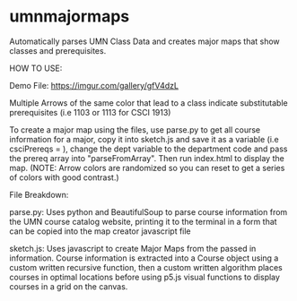 # umnmajormaps
Automatically parses UMN Class Data and creates major maps that show classes and prerequisites.

HOW TO USE:

Demo File: https://imgur.com/gallery/gfV4dzL

Multiple Arrows of the same color that lead to a class indicate substitutable prerequisites (i.e 1103 or 1113 for CSCI 1913)

To create a major map using the files, use parse.py to get all course information for a major, copy it into sketch.js and save it as a variable (i.e csciPrereqs = ), change the dept variable to the department code and pass the prereq array into "parseFromArray". Then run index.html to display the map. (NOTE: Arrow colors are randomized so you can reset to get a series of colors with good contrast.)


File Breakdown:

parse.py: Uses python and BeautifulSoup to parse course information from the UMN course catalog website, printing it to the terminal in a form that can be copied into the map creator javascript file

sketch.js: Uses javascript to create Major Maps from the passed in information. Course information is extracted into a Course object using a custom written recursive function, then a custom written algorithm places courses in optimal locations before using p5.js visual functions to display courses in a grid on the canvas. 
